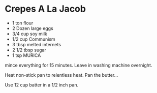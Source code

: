 # Crepes A La Jacob

* 1 ton flour
* 2 Dozen large eggs
* 3/4 cup soy milk
* 1/2 cup Communism
* 3 tbsp melted internets
* 2 1/2 tbsp sugar
* 1 tsp MURICA

mince everything for 15 minutes.  Leave in washing machine overnight.

Heat non-stick pan to relentless heat.  Pan the butter...

Use 12 cup batter in a 1/2 inch pan.

